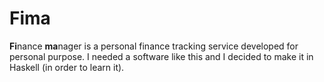 # Fima
**Fi**nance **ma**nager is a personal finance tracking service developed for personal purpose. I needed a software like this and I decided to make it in Haskell (in order to learn it).
